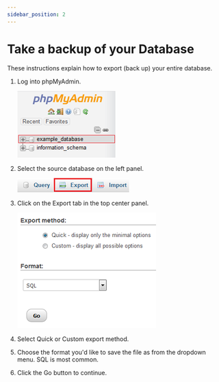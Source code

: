 ```yaml
---
sidebar_position: 2
---
```


# Take a backup of your Database

These instructions explain how to export (back up) your entire database.

1. Log into phpMyAdmin.

   ![News](/images/panel/1.png)

2. Select the source database on the left panel.

   ![News](/images/panel/2.png)

3. Click on the Export tab in the top center panel.

   ![News](/images/panel/3.png)

4. Select Quick or Custom export method.

5. Choose the format you'd like to save the file as from the dropdown menu. SQL is most common.

6. Click the Go button to continue.
